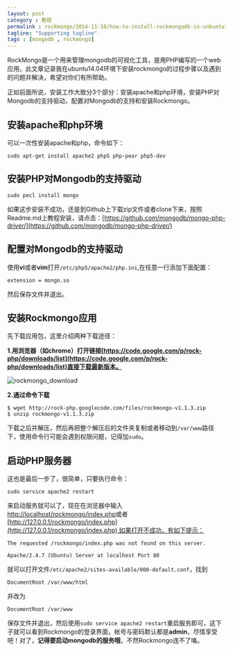 ```yaml
---
layout: post
category : 教程
permalink : rockmongo/2014-11-16/how-to-install-rockmongodb-in-unbuntu14.04/
tagline: "Supporting tagline"
tags : [mongodb , rockmongo]
---
```


RockMongo是一个用来管理mongodb的可视化工具，是用PHP编写的一个web应用。此文章记录我在ubuntu14.04环境下安装rockmongo的过程步骤以及遇到的问题并解决，希望对你们有所帮助。

正如前面所说，安装工作大致分3个部分：安装apache和php环境，安装PHP对Mongodb的支持驱动，配置对Mongodb的支持和安装Rockmongo。

<!--Break-->

## 安装apache和php环境

可以一次性安装apache和php，命令如下：

    sudo apt-get install apache2 php5 php-pear php5-dev
    
## 安装PHP对Mongodb的支持驱动

    sudo pecl install mongo
    
如果这步安装不成功，还是到Github上下载zip文件或者clone下来，按照Readme.md上教程安装，请点击：[https://github.com/mongodb/mongo-php-driver/](https://github.com/mongodb/mongo-php-driver/)

## 配置对Mongodb的支持驱动

使用**vi**或者**vim**打开`/etc/php5/apache2/php.ini`,在任意一行添加下面配置：

    extension = mongo.so
    
然后保存文件并退出。

## 安装Rockmongo应用

先下载应用包，这里介绍两种下载途径：


**1.用浏览器（如chrome）打开链接[https://code.google.com/p/rock-php/downloads/list](https://code.google.com/p/rock-php/downloads/list)直接下载最新版本。**

![rockmongo_download](http://pigerla.com/assets/images/20141116/rockmongo_download.png)

**2.通过命令下载**

    $ wget http://rock-php.googlecode.com/files/rockmongo-v1.1.3.zip
    $ unzip rockmongo-v1.1.3.zip
    
下载之后并解压，然后再把整个解压后的文件夹复制或者移动到`/var/www`路径下，使用命令行可能会遇到权限问题，记得加`sudo`。

## 启动PHP服务器

这也是最后一步了，很简单，只要执行命令：

    sudo service apache2 restart
    
来启动服务就可以了，现在在浏览器中输入[http://localhost/rockmongo/index.php](http://localhost/rockmongo/index.php)或者[http://127.0.0.1/rockmongo/index.php](http://127.0.0.1/rockmongo/index.php),如果打开不成功，有如下提示：

    The requested /rockmongo/index.php was not found on this server.

    Apache/2.4.7 (Ubuntu) Server at localhost Port 80
    
就可以打开文件`/etc/apache2/sites-available/000-default.conf`，找到
    
    DocumentRoot /var/www/html

并改为

    DocumentRoot /var/www
    
保存文件并退出，然后使用`sudo service apache2 restart`重启服务即可，这下子就可以看到Rockmongo的登录界面，帐号与密码默认都是**admin**，尽情享受吧！对了，**记得要启动mongodb的服务哦**，不然Rockmongo连不了咯。
    
    


    


